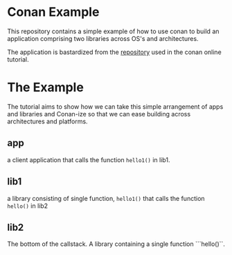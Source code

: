 Conan Example
=============

This repository contains a simple example of how to use conan to build an application comprising two libraries across OS's and architectures.

The application is bastardized from the [repository](https://github.com/memsharded/hello) used in the conan online tutorial.

The Example
=

The tutorial aims to show how we can take this simple arrangement of apps and libraries and Conan-ize so that we can ease building across architectures and platforms.

app
---

a client application that calls the function ```hello1()``` in lib1. 

lib1
----

a library consisting of single function, ```hello1()``` that calls the function ```hello()``` in lib2 

lib2
----

The bottom of the callstack. A library containing a single function ```hello()``.



